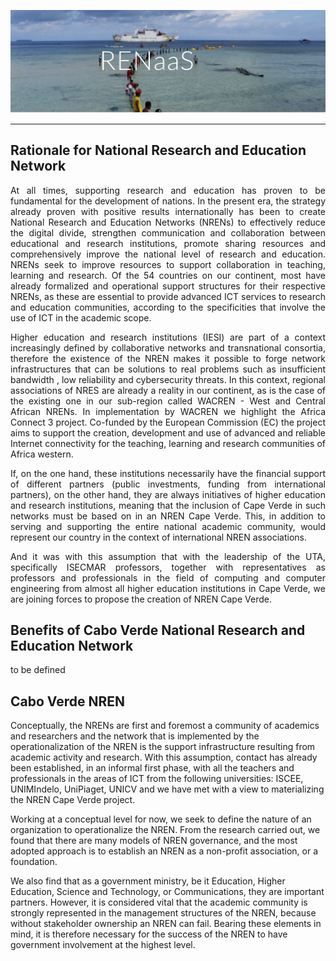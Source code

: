  ![imagem](../images/cv.png)

<hr>

## Rationale for National Research	and Education Network
<div style='text-align: justify;'> 
<p>
At all times, supporting research and education has proven to be fundamental for the development of nations. In the present era, the strategy already proven with positive results internationally has been to create National Research and Education Networks (NRENs) to effectively reduce the digital divide, strengthen communication and collaboration between educational and research institutions, promote sharing resources and comprehensively improve the national level of research and education. NRENs seek to improve resources to support collaboration in teaching, learning and research. Of the 54 countries on our continent, most have already formalized and operational support structures for their respective NRENs, as these are essential to provide advanced ICT services to research and education communities, according to the specificities that involve the use of ICT in the academic scope.

<p>
Higher education and research institutions (IESI) are part of a context increasingly defined by collaborative networks and transnational consortia, therefore the existence of the NREN makes it possible to forge network infrastructures that can be solutions to real problems such as insufficient bandwidth , low reliability and cybersecurity threats. In this context, regional associations of NRES are already a reality in our continent, as is the case of the existing one in our sub-region called WACREN - West and Central African NRENs. In implementation by WACREN we highlight the Africa Connect 3 project. Co-funded by the European Commission (EC) the project aims to support the creation, development and use of advanced and reliable Internet connectivity for the teaching, learning and research communities of Africa western.
<p>
If, on the one hand, these institutions necessarily have the financial support of different partners (public investments, funding from international partners), on the other hand, they are always initiatives of higher education and research institutions, meaning that the inclusion of Cape Verde in such networks must be based on in an NREN Cape Verde. This, in addition to serving and supporting the entire national academic community, would represent our country in the context of international NREN associations.
<p>
And it was with this assumption that with the leadership of the UTA, specifically ISECMAR professors, together with representatives as professors and professionals in the field of computing and computer engineering from almost all higher education institutions in Cape Verde, we are joining forces to propose the creation of NREN Cape Verde.
</div>

## Benefits of	Cabo Verde National Research and Education Network 
<div style='text-align: justify;'> 
to be defined
</div>



## Cabo Verde NREN 

Conceptually, the NRENs are first and foremost a community of academics and researchers and the network that is implemented by the operationalization of the NREN is the support infrastructure resulting from academic activity and research. With this assumption, contact has already been established, in an informal first phase, with all the teachers and professionals in the areas of ICT from the following universities: ISCEE, UNIMIndelo, UniPiaget, UNICV and we have met with a view to materializing the NREN Cape Verde project.

Working at a conceptual level for now, we seek to define the nature of an organization to operationalize the NREN. From the research carried out, we found that there are many models of NREN governance, and the most adopted approach is to establish an NREN as a non-profit association, or a foundation.

We also find that as a government ministry, be it Education, Higher Education, Science and Technology, or Communications, they are important partners. However, it is considered vital that the academic community is strongly represented in the management structures of the NREN, because without stakeholder ownership an NREN can fail.
Bearing these elements in mind, it is therefore necessary for the success of the NREN to have government involvement at the highest level.